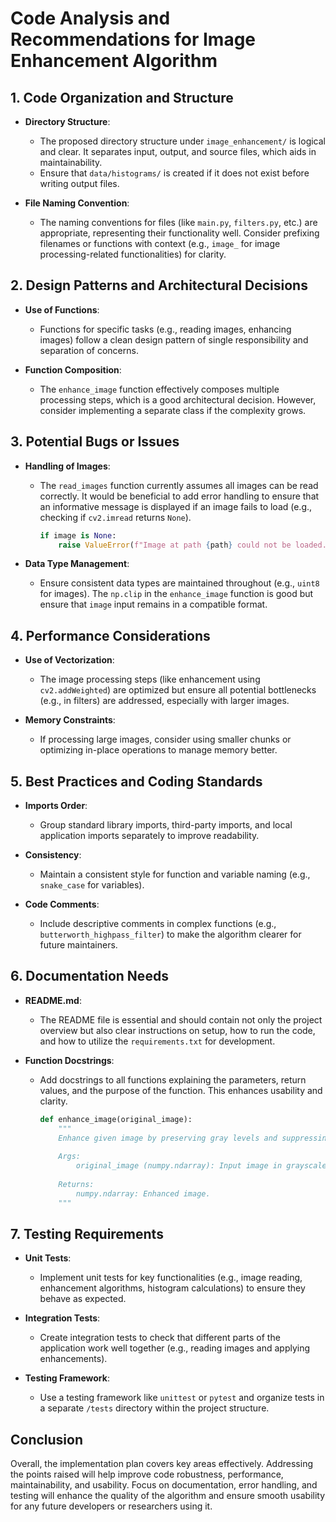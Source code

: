 # Code Analysis and Recommendations for Image Enhancement Algorithm

## 1. Code Organization and Structure
- **Directory Structure**: 
  - The proposed directory structure under `image_enhancement/` is logical and clear. It separates input, output, and source files, which aids in maintainability.
  - Ensure that `data/histograms/` is created if it does not exist before writing output files.

- **File Naming Convention**: 
  - The naming conventions for files (like `main.py`, `filters.py`, etc.) are appropriate, representing their functionality well. Consider prefixing filenames or functions with context (e.g., `image_` for image processing-related functionalities) for clarity.

## 2. Design Patterns and Architectural Decisions
- **Use of Functions**: 
  - Functions for specific tasks (e.g., reading images, enhancing images) follow a clean design pattern of single responsibility and separation of concerns.
  
- **Function Composition**: 
  - The `enhance_image` function effectively composes multiple processing steps, which is a good architectural decision. However, consider implementing a separate class if the complexity grows.

## 3. Potential Bugs or Issues
- **Handling of Images**: 
  - The `read_images` function currently assumes all images can be read correctly. It would be beneficial to add error handling to ensure that an informative message is displayed if an image fails to load (e.g., checking if `cv2.imread` returns `None`).

    ```python
    if image is None:
        raise ValueError(f"Image at path {path} could not be loaded.")
    ```

- **Data Type Management**: 
  - Ensure consistent data types are maintained throughout (e.g., `uint8` for images). The `np.clip` in the `enhance_image` function is good but ensure that `image` input remains in a compatible format.

## 4. Performance Considerations
- **Use of Vectorization**: 
  - The image processing steps (like enhancement using `cv2.addWeighted`) are optimized but ensure all potential bottlenecks (e.g., in filters) are addressed, especially with larger images.
  
- **Memory Constraints**:
  - If processing large images, consider using smaller chunks or optimizing in-place operations to manage memory better.

## 5. Best Practices and Coding Standards
- **Imports Order**: 
  - Group standard library imports, third-party imports, and local application imports separately to improve readability.
  
- **Consistency**: 
  - Maintain a consistent style for function and variable naming (e.g., `snake_case` for variables).

- **Code Comments**: 
  - Include descriptive comments in complex functions (e.g., `butterworth_highpass_filter`) to make the algorithm clearer for future maintainers.

## 6. Documentation Needs
- **README.md**: 
  - The README file is essential and should contain not only the project overview but also clear instructions on setup, how to run the code, and how to utilize the `requirements.txt` for development.

- **Function Docstrings**: 
  - Add docstrings to all functions explaining the parameters, return values, and the purpose of the function. This enhances usability and clarity.

    ```python
    def enhance_image(original_image):
        """
        Enhance given image by preserving gray levels and suppressing noise.
        
        Args:
            original_image (numpy.ndarray): Input image in grayscale format.
        
        Returns:
            numpy.ndarray: Enhanced image.
        """
    ```

## 7. Testing Requirements
- **Unit Tests**: 
  - Implement unit tests for key functionalities (e.g., image reading, enhancement algorithms, histogram calculations) to ensure they behave as expected.
  
- **Integration Tests**: 
  - Create integration tests to check that different parts of the application work well together (e.g., reading images and applying enhancements).

- **Testing Framework**: 
  - Use a testing framework like `unittest` or `pytest` and organize tests in a separate `/tests` directory within the project structure.

## Conclusion
Overall, the implementation plan covers key areas effectively. Addressing the points raised will help improve code robustness, performance, maintainability, and usability. Focus on documentation, error handling, and testing will enhance the quality of the algorithm and ensure smooth usability for any future developers or researchers using it.